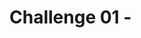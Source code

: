 # Challenge 01 - <Title of Challenge> - Coach's Guide 

[< Previous Solution](./Solution-00.md) - **[Home](./README.md)** - [Next Solution >](./Solution-02.md)

## Notes & Guidance

- GitHub Copilot Chat is extremely powerful and can cover the majority of this challenge on its own in a few seconds.  A simple prompt of "Can you help me create a quote of the day app in *insert language* calling the zenquotes.io endpoint to get the quotes?" will do all or most of the work for them.  However we want them to interact with Copilot a bit more.  They are open to add features if they need more content to go through all the scenarios below or just generate sandbox code that will be deleted later.
- If they want to use an API to get quotes, they can use https://zenquotes.io, its free and you don't even need to sign up.  Using an API isn't required.
- Some ways to interact with Copilot
  - Copilot Chat
  - Copilot within the IDE as they write code
  - Inline chat, you can do this by right clicking at a specific line and selecting Copilot then choosing an option there
  - Ctrl + enter - Copilot can provide longer and up to 10 suggestions

